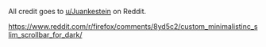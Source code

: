 All credit goes to [u/Juankestein](https://www.reddit.com/user/Juankestein) on Reddit.

https://www.reddit.com/r/firefox/comments/8yd5c2/custom_minimalistinc_slim_scrollbar_for_dark/
